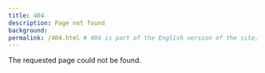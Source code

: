 ```yaml
---
title: 404
description: Page not found
background:
permalink: /404.html # 404 is part of the English version of the site, because that is where pages are missing
---
```


The requested page could not be found.
